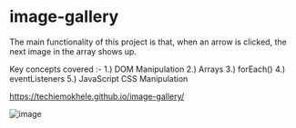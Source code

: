 # image-gallery
The main functionality of this project is that, when an arrow is clicked, the next image in the array shows up.

Key concepts covered :-
1.) DOM Manipulation
2.) Arrays
3.) forEach()
4.) eventListeners
5.) JavaScript CSS Manipulation

https://techiemokhele.github.io/image-gallery/

![image](https://user-images.githubusercontent.com/67394147/131595351-3ffb6720-d3b6-4736-b30c-cde996b1560b.png)
